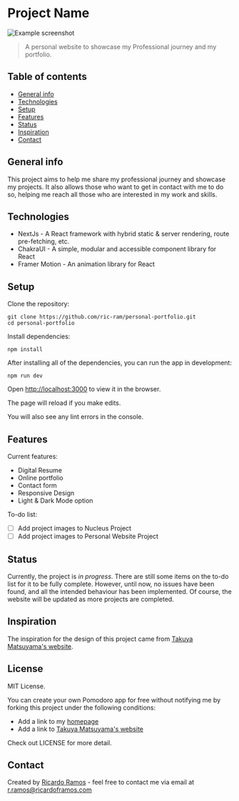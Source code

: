 # Project Name

![Example screenshot](./img/screenshot.png)

> A personal website to showcase my Professional journey and my portfolio.

## Table of contents

* [General info](#general-info)
* [Technologies](#technologies)
* [Setup](#setup)
* [Features](#features)
* [Status](#status)
* [Inspiration](#inspiration)
* [Contact](#contact)

## General info

This project aims to help me share my professional journey and showcase my projects. It also allows those who want to get in contact with me to do so, helping me reach all those who are interested in my work and skills.

## Technologies

* NextJs - A React framework with hybrid static & server rendering, route pre-fetching, etc.
* ChakraUI - A simple, modular and accessible component library for React
* Framer Motion - An animation library for React

## Setup

Clone the repository:

~~~linux
git clone https://github.com/ric-ram/personal-portfolio.git
cd personal-portfolio
~~~

Install dependencies:

~~~linux
npm install
~~~

After installing all of the dependencies, you can run the app in development:

~~~linux
npm run dev
~~~

Open <http://localhost:3000> to view it in the browser.

The page will reload if you make edits.

You will also see any lint errors in the console.

## Features

Current features:

* Digital Resume
* Online portfolio
* Contact form
* Responsive Design
* Light & Dark Mode option

To-do list:

* [ ] Add project images to Nucleus Project
* [ ] Add project images to Personal Website Project

## Status

Currently, the project is _in progress_. There are still some items on the to-do list for it to be fully complete. However, until now, no issues have been found, and all the intended behaviour has been implemented. Of course, the website will be updated as more projects are completed.

## Inspiration

The inspiration for the design of this project came from [Takuya Matsuyama's website](https://www.craftz.dog/).

## License

MIT License.

You can create your own Pomodoro app for free without notifying me by forking this project under the following conditions:

* Add a link to my [homepage](https://www.ricardoframos.com/)
* Add a link to [Takuya Matsuyama's website](https://www.craftz.dog/)

Check out LICENSE for more detail.

## Contact

Created by [Ricardo Ramos](https://github.com/ric-ram/) - feel free to contact me via email at [r.ramos@ricardoframos.com](mailto:ramos@ricardoframos.com)
